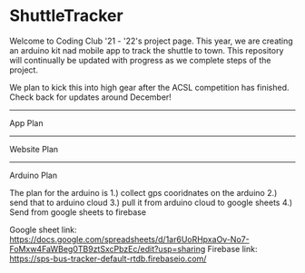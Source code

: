 # ShuttleTracker

Welcome to Coding Club '21 - '22's project page. This year, we are creating an arduino kit nad mobile app to
track the shuttle to town. This repository will continually be updated with progress as we complete steps of
the project.

We plan to kick this into high gear after the ACSL competition has finished. Check back for updates around December!


----------------
App Plan



-----------------
Website Plan


-----------------
Arduino Plan
   
The plan for the arduino is 
1.) collect gps cooridnates on the arduino
2.) send that to arduino cloud
3.) pull it from arduino cloud to google sheets
4.) Send from google sheets to firebase

Google sheet link: https://docs.google.com/spreadsheets/d/1ar6UoRHpxaOv-No7-FoMxw4FaWBeg0TB9ztSxcPbzEc/edit?usp=sharing
Firebase link: https://sps-bus-tracker-default-rtdb.firebaseio.com/
